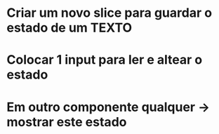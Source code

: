 # Criar um novo slice para guardar o estado de um TEXTO

# Colocar 1 input para ler e altear o estado

# Em outro componente qualquer -> mostrar este estado